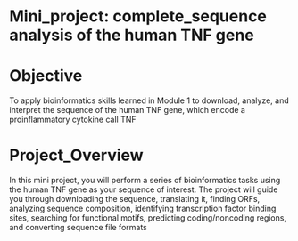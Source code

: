 # Mini_project: complete_sequence analysis of the human TNF gene

# Objective
To apply bioinformatics skills learned in Module 1 to download, analyze, and interpret the
sequence of the human TNF gene, which encode a proinflammatory cytokine call TNF

# Project_Overview
In this mini project, you will perform a series of bioinformatics tasks using the human TNF
gene as your sequence of interest. The project will guide you through downloading the
sequence, translating it, finding ORFs, analyzing sequence composition, identifying
transcription factor binding sites, searching for functional motifs, predicting coding/noncoding regions, and converting sequence file formats
